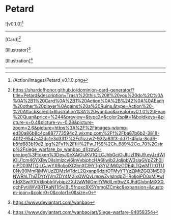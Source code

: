 # Petard

![v0.1.0][^v0.1.0]

---

[Card][^Card]

[Illustrator][^Illustrator]

[Illustration][^Illustration]

---

[^Card]: https://shardofhonor.github.io/dominion-card-generator/?title=Petard&description=Trash%20this.%20If%20you%20do%2C%0A%0A%2B1%20Card%0A%2B1%20Action%0A%2B%242%0A%0AEach%20other%20player%0Agains%20a%20Ruins.&type=Action%20-%20Attack&credit=Illustration%3A%20wanbao&creator=v0.1.0%20Evan%20Quan&price=%244&preview=&type2=&color2split=1&boldkeys=&picture-x=0.4&picture-y=-0.28&picture-zoom=2.6&picture=https%3A%2F%2Fimages-wixmp-ed30a86b8c4ca887773594c2.wixmp.com%2Ff%2Fba87b6b2-3818-4012-9547-42dc1e3d3317%2Fd1jzzw2-932a63f3-dd71-45da-8cd6-b5fd683b19d2.jpg%2Fv1%2Ffill%2Fw_1159%2Ch_689%2Cq_70%2Cstrp%2Fsiege_warfare_by_wanbao_d1jzzw2-pre.jpg%3Ftoken%3DeyJ0eXAiOiJKV1QiLCJhbGciOiJIUzI1NiJ9.eyJzdWIiOiJ1cm46YXBwOiIsImlzcyI6InVybjphcHA6Iiwib2JqIjpbW3siaGVpZ2h0IjoiPD03MTQiLCJwYXRoIjoiXC9mXC9iYTg3YjZiMi0zODE4LTQwMTItOTU0Ny00MmRjMWUzZDMzMTdcL2Qxanp6dzItOTMyYTYzZjMtZGQ3MS00NWRhLThjZDYtYjVmZDY4M2IxOWQyLmpwZyIsIndpZHRoIjoiPD0xMjAwIn1dXSwiYXVkIjpbInVybjpzZXJ2aWNlOmltYWdlLm9wZXJhdGlvbnMiXX0.qchPytiiWVBRTAaN11i5vlBL5fnqxc8X5YnmglZCmkc&expansion=&custom-icon=&color0=0&color1=0&size=0
[^Illustrator]: https://www.deviantart.com/wanbao
[^Illustration]: https://www.deviantart.com/wanbao/art/Siege-warfare-94058354
[^v0.1.0]: /Action/Images/Petard_v0.1.0.png

